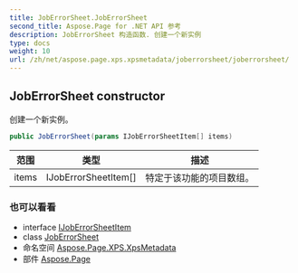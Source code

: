 ```yaml
---
title: JobErrorSheet.JobErrorSheet
second_title: Aspose.Page for .NET API 参考
description: JobErrorSheet 构造函数. 创建一个新实例
type: docs
weight: 10
url: /zh/net/aspose.page.xps.xpsmetadata/joberrorsheet/joberrorsheet/
---
```

## JobErrorSheet constructor

创建一个新实例。

```csharp
public JobErrorSheet(params IJobErrorSheetItem[] items)
```

| 范围 | 类型 | 描述 |
| --- | --- | --- |
| items | IJobErrorSheetItem[] | 特定于该功能的项目数组。 |

### 也可以看看

* interface [IJobErrorSheetItem](../../joberrorsheet.ijoberrorsheetitem/)
* class [JobErrorSheet](../)
* 命名空间 [Aspose.Page.XPS.XpsMetadata](../../joberrorsheet/)
* 部件 [Aspose.Page](../../../)


